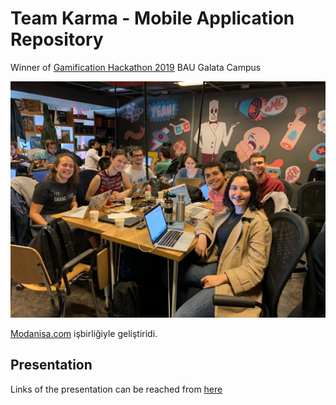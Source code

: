# Team Karma - Mobile Application Repository
Winner of <a href="//www.gamificationhackathon.com/">Gamification Hackathon 2019</a>
BAU Galata Campus

![Hybrid Takım Fotoğrafı](./src/assets/karma-team.jpeg)

<a href="//modanisa.com">Modanisa.com</a> işbirliğiyle geliştiridi.

## Presentation
Links of the presentation can be reached from <a href="sample-presentation">here</a> 
